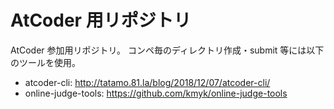 # AtCoder 用リポジトリ
AtCoder 参加用リポジトリ。
コンペ毎のディレクトリ作成・submit 等には以下のツールを使用。
- atcoder-cli:
http://tatamo.81.la/blog/2018/12/07/atcoder-cli/
- online-judge-tools: https://github.com/kmyk/online-judge-tools